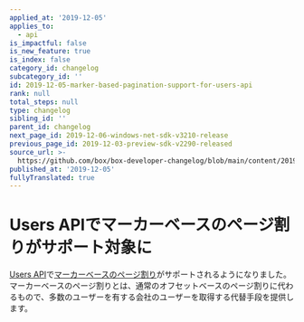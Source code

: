 ```yaml
---
applied_at: '2019-12-05'
applies_to:
  - api
is_impactful: false
is_new_feature: true
is_index: false
category_id: changelog
subcategory_id: ''
id: 2019-12-05-marker-based-pagination-support-for-users-api
rank: null
total_steps: null
type: changelog
sibling_id: ''
parent_id: changelog
next_page_id: 2019-12-06-windows-net-sdk-v3210-release
previous_page_id: 2019-12-03-preview-sdk-v2290-released
source_url: >-
  https://github.com/box/box-developer-changelog/blob/main/content/2019/12-05-marker-based-pagination-support-for-users-api.md
published_at: '2019-12-05'
fullyTranslated: true
---
```

# Users APIでマーカーベースのページ割りがサポート対象に

[Users API](e://get_users)で[マーカーベースのページ割り](g://api-calls/pagination/marker-based)がサポートされるようになりました。マーカーベースのページ割りとは、通常のオフセットベースのページ割りに代わるもので、多数のユーザーを有する会社のユーザーを取得する代替手段を提供します。
